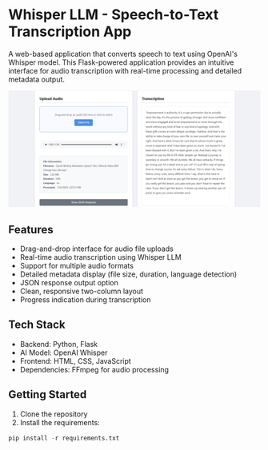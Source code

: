 # Whisper LLM - Speech-to-Text Transcription App

A web-based application that converts speech to text using OpenAI's Whisper model. This Flask-powered application provides an intuitive interface for audio transcription with real-time processing and detailed metadata output.

![Frontend Interface](screenshot/frontend.png)

## Features

- Drag-and-drop interface for audio file uploads
- Real-time audio transcription using Whisper LLM
- Support for multiple audio formats
- Detailed metadata display (file size, duration, language detection)
- JSON response output option
- Clean, responsive two-column layout
- Progress indication during transcription

## Tech Stack

- Backend: Python, Flask
- AI Model: OpenAI Whisper
- Frontend: HTML, CSS, JavaScript
- Dependencies: FFmpeg for audio processing

## Getting Started

1. Clone the repository
2. Install the requirements:
```python
pip install -r requirements.txt

